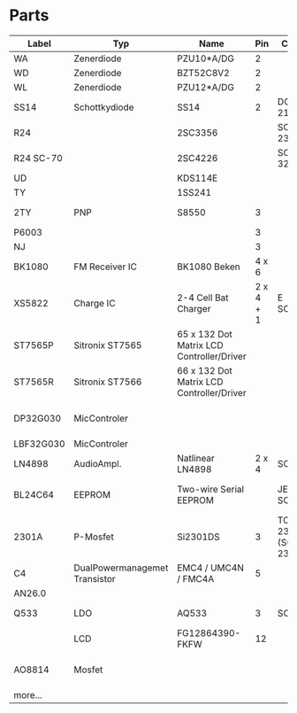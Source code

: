 # Parts

Label | Typ | Name | Pin | Case | Manufacturer | Datasheet-Link | Param1 | Param2 | Param3
-- | -- | -- | -- | -- | -- | -- | -- | -- | --
WA | Zenerdiode | PZU10*A/DG | 2 |   | NXP |   | 1,0V |   |  
WD | Zenerdiode | BZT52C8V2 | 2 |   |   |   | 8,2V |   |  
WL | Zenerdiode | PZU12*A/DG | 2 |   | NXP |   | 1,2V |   |  
SS14 | Schottkydiode | SS14 | 2 | DO-214AC |   |   | 40V | 1A |  
R24 |   | 2SC3356 |   | SOT-23 |   |   |   |   |  
R24 SC-70 |   | 2SC4226 |   | SOT-323 |   |   |   |   |  
UD |   | KDS114E |   |   |   |   |   |   |  
TY |   | 1SS241 |   |   |   |   |   |   |  
2TY | PNP | S8550 | 3 |   |   | https://github.com/amnemonic/Quansheng_UV-K5_Firmware/blob/main/hardware/S8550-2TY-PNP_Datasheet.pdf |   |   |  
P6003 |   |   | 3 |   |   |   |   |   |  
NJ |   |   | 3 |   |   |   |   |   |  
BK1080 | FM Receiver IC | BK1080 Beken | 4 x 6 |   | Beken | https://github.com/amnemonic/Quansheng_UV-K5_Firmware/blob/main/hardware/BK1080_Datasheet_V2.7.pdf |   |   |  
XS5822 | Charge IC | 2-4 Cell Bat Charger | 2 x 4 + 1 | E SOP8 | ShenZen ChipSourceTek | https://github.com/amnemonic/Quansheng_UV-K5_Firmware/blob/main/hardware/XS5822_Datasheet_V1.0.pdf |   |   |  
ST7565P | Sitronix ST7565 | 65 x 132 Dot Matrix LCD Controller/Driver |   |   | Sitronix | https://github.com/amnemonic/Quansheng_UV-K5_Firmware/blob/main/hardware/ST7565P_Datasheet_V2.3.pdf |   |   |  
ST7565R | Sitronix ST7566 | 66 x 132 Dot Matrix LCD Controller/Driver |   |   | Sitronix | https://github.com/amnemonic/Quansheng_UV-K5_Firmware/blob/main/hardware/ST7565R_Datasheet_V1.7.pdf |   |   |  
DP32G030 | MicControler |   |   |   | Action Dynamic Tech.(HK) Trading Co. |   |   |   |  
LBF32G030 | MicControler |   |   |   |   |   |   |   |  
LN4898 | AudioAmpl. | Natlinear LN4898 | 2 x 4 | SOP8 | Natlinear | https://github.com/amnemonic/Quansheng_UV-K5_Firmware/blob/main/hardware/LN4898_Datasheet.pdf | 1W |   |  
BL24C64 | EEPROM | Two-wire Serial EEPROM |   | JEDEC SOIC | Shanghai Belling Corp., Ltd | https://github.com/ludwich66/Quansheng_UV-K5_Firmware/blob/main/hardware/BL24C64_Datasheet.pdf | 64K 8192*8 |   |  
2301A | P-Mosfet | Si2301DS | 3 | TO-236 (SOT-23) | Vishay | https://github.com/amnemonic/Quansheng_UV-K5_Firmware/blob/main/hardware/2301A_SI2301_Datasheet.pdf | 2,5V |   | 1,25W
C4 | DualPowermanagemet Transistor | EMC4 / UMC4N / FMC4A | 5 |   |   |   |   |   |  
AN26.0 |   |   |   |   |   |   |   |   |  
Q533 | LDO | AQ533 | 3 | SOT89 | acutechnoligy | https://github.com/amnemonic/Quansheng_UV-K5_Firmware/blob/main/hardware/AQ533_AcutechnologySemiconductor.pdf | 3,3V |   |  
  | LCD | FG12864390-FKFW | 12 |   |   |   | 128x64 px |   |  
AO8814 | Mosfet |   |   |   | Alpha & Omega Semiconductor, Ltd. |   |   |   |  
more... |   |   |   |   |   |   |  
